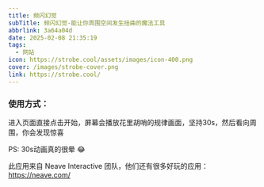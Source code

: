 ```yaml
---
title: 频闪幻觉
subTitle: 频闪幻觉-能让你周围空间发生扭曲的魔法工具
abbrlink: 3a64a04d
date: 2025-02-08 21:35:19
tags: 
  - 网站
icon: https://strobe.cool/assets/images/icon-400.png
cover: /images/strobe-cover.png
link: https://strobe.cool/
---
```


### 使用方式：
进入页面直接点击开始，屏幕会播放花里胡哨的规律画面，坚持30s，然后看向周围，你会发现惊喜

PS: 30s动画真的很晕 😂

此应用来自 Neave Interactive 团队，他们还有很多好玩的应用： https://neave.com/